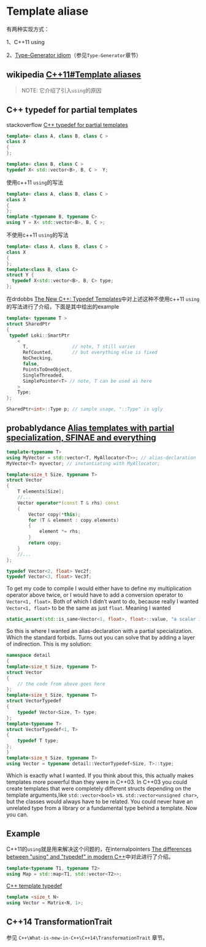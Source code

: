 # Template aliase

有两种实现方式：

1、C++11 using

2、[Type-Generator idiom](https://en.wikibooks.org/wiki/More_C%2B%2B_Idioms/Type_Generator)（参见`Type-Generator`章节）

## wikipedia [C++11#Template aliases](https://en.wikipedia.org/wiki/C%2B%2B11#Template_aliases)

> NOTE: 它介绍了引入`using`的原因



## C++ typedef for partial templates

stackoverflow [C++ typedef for partial templates](https://stackoverflow.com/questions/2996914/c-typedef-for-partial-templates)

```c++
template< class A, class B, class C >
class X
{
};

template< class B, class C >
typedef X< std::vector<B>, B, C >  Y;
```



使用c++11 `using`的写法

```c++
template< class A, class B, class C >
class X
{
};
template <typename B, typename C>
using Y = X< std::vector<B>, B, C >;
```

不使用c++11 `using`的写法

```c++
template< class A, class B, class C >
class X
{
};
template<class B, class C>
struct Y {
  typedef X<std::vector<B>, B, C> type;
};
```

在drdobbs [The New C++: Typedef Templates](https://www.drdobbs.com/the-new-c-typedef-templates/184403850)中对上述这种不使用c++11 `using`的写法进行了介绍，下面是其中给出的example

```c++
template< typename T >
struct SharedPtr
{
 typedef Loki::SmartPtr
    <
      T,                // note, T still varies
      RefCounted,       // but everything else is fixed
      NoChecking,
      false,
      PointsToOneObject,
      SingleThreaded,
      SimplePointer<T> // note, T can be used as here
    >
    Type;
};

SharedPtr<int>::Type p; // sample usage, "::Type" is ugly
```



## probablydance [Alias templates with partial specialization, SFINAE and everything](https://probablydance.com/2014/01/16/alias-templates-with-partial-specialization-sfinae-and-everything/)

```c++
template<typename T>
using MyVector = std::vector<T, MyAllocator<T>>; // alias-declaration
MyVector<T> myvector; // instantiating with MyAllocator;
```



```c++
template<size_t Size, typename T>
struct Vector
{
    T elements[Size];
    //...
    Vector operator*(const T & rhs) const
    {
        Vector copy(*this);
        for (T & element : copy.elements)
        {
            element *= rhs;
        }
        return copy;
    }
    //...
};

typedef Vector<2, float> Vec2f;
typedef Vector<3, float> Vec3f;
```



To get my code to compile I would either have to define my multiplication operator above twice, or I would have to add a conversion operator to `Vector<1, float>`. Both of which I didn’t want to do, because really I wanted `Vector<1, float>` to be the same as just `float`. Meaning I wanted

```c++
static_assert(std::is_same<Vector<1, float>, float>::value, "a scalar is a scalar");
```

So this is where I wanted an alias-declaration with a partial specialization. Which the standard forbids. Turns out you can solve that by adding a layer of indirection. This is my solution:

```c++
namespace detail
{
template<size_t Size, typename T>
struct Vector
{
    // the code from above goes here
};
template<size_t Size, typename T>
struct VectorTypedef
{
    typedef Vector<Size, T> type;
};
template<typename T>
struct VectorTypedef<1, T>
{
    typedef T type;
};
}
template<size_t Size, typename T>
using Vector = typename detail::VectorTypedef<Size, T>::type;
```

Which is exactly what I wanted. If you think about this, this actually makes templates more powerful than they were in C++03. In C++03 you could create templates that were completely different structs depending on the template arguments,like `std::vector<bool>` vs. `std::vector<unsigned char>`, but the classes would always have to be related. You could never have an unrelated type from a library or a fundamental type behind a template. Now you can.





## Example

C++11的`using`就是用来解决这个问题的，在internalpointers [The differences between "using" and "typedef" in modern C++](https://www.internalpointers.com/post/differences-between-using-and-typedef-modern-c)中对此进行了介绍。

```c++
template<typename T1, typename T2> 
using Map = std::map<T1, std::vector<T2>>;
```

[C++ template typedef](https://stackoverflow.com/questions/2795023/c-template-typedef)

```c++
template <size_t N>
using Vector = Matrix<N, 1>;
```



## C++14 TransformationTrait

参见 `C++\What-is-new-in-C++\C++14\TransformationTrait` 章节。